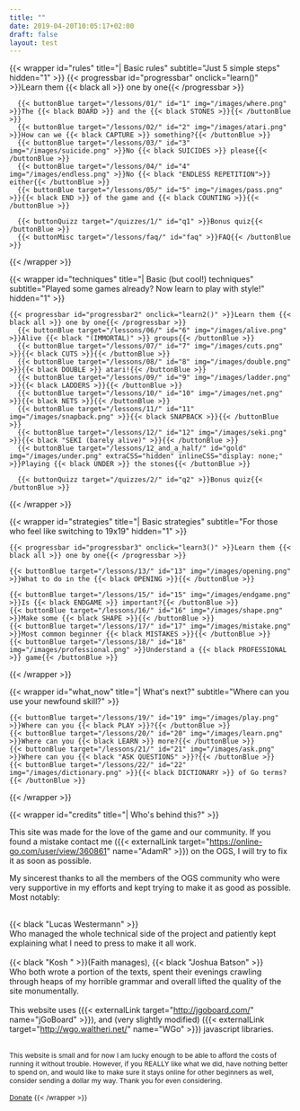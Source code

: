 ```yaml
---
title: ""
date: 2019-04-20T10:05:17+02:00
draft: false
layout: test
---
```


<!-- BASIC RULES -->
  {{< wrapper id="rules" title="| Basic rules" subtitle="Just 5 simple steps" hidden="1" >}}
    {{< progressbar id="progressbar" onclick="learn()" >}}Learn them {{< black all >}} one by one{{< /progressbar >}}

      {{< buttonBlue target="/lessons/01/" id="1" img="/images/where.png" >}}The {{< black BOARD >}} and the {{< black STONES >}}{{< /buttonBlue >}}
      {{< buttonBlue target="/lessons/02/" id="2" img="/images/atari.png" >}}How can we {{< black CAPTURE >}} something?{{< /buttonBlue >}}
      {{< buttonBlue target="/lessons/03/" id="3" img="/images/suicide.png" >}}No {{< black SUICIDES >}} please{{< /buttonBlue >}}
      {{< buttonBlue target="/lessons/04/" id="4" img="/images/endless.png" >}}No {{< black "ENDLESS REPETITION">}} either{{< /buttonBlue >}}
      {{< buttonBlue target="/lessons/05/" id="5" img="/images/pass.png" >}}{{< black END >}} of the game and {{< black COUNTING >}}{{< /buttonBlue >}}
	  
	  {{< buttonQuizz target="/quizzes/1/" id="q1" >}}Bonus quiz{{< /buttonBlue >}}
	  {{< buttonMisc target="/lessons/faq/" id="faq" >}}FAQ{{< /buttonBlue >}}
  {{< /wrapper >}}
<!-- END OF BASIC RULES -->


<!-- BASIC TECHNIQUES -->
  {{< wrapper id="techniques" title="| Basic (but cool!) techniques" subtitle="Played some games already? Now learn to play with style!" hidden="1" >}}

    {{< progressbar id="progressbar2" onclick="learn2()" >}}Learn them {{< black all >}} one by one{{< /progressbar >}}    
      {{< buttonBlue target="/lessons/06/" id="6" img="/images/alive.png" >}}Alive {{< black "(IMMORTAL)" >}} groups{{< /buttonBlue >}}
      {{< buttonBlue target="/lessons/07/" id="7" img="/images/cuts.png" >}}{{< black CUTS >}}{{< /buttonBlue >}}
      {{< buttonBlue target="/lessons/08/" id="8" img="/images/double.png" >}}{{< black DOUBLE >}} atari!{{< /buttonBlue >}}
      {{< buttonBlue target="/lessons/09/" id="9" img="/images/ladder.png" >}}{{< black LADDERS >}}{{< /buttonBlue >}}
      {{< buttonBlue target="/lessons/10/" id="10" img="/images/net.png" >}}{{< black NETS >}}{{< /buttonBlue >}}
      {{< buttonBlue target="/lessons/11/" id="11" img="/images/snapback.png" >}}{{< black SNAPBACK >}}{{< /buttonBlue >}}
      {{< buttonBlue target="/lessons/12/" id="12" img="/images/seki.png" >}}{{< black "SEKI (barely alive)" >}}{{< /buttonBlue >}}
      {{< buttonBlue target="/lessons/12_and_a_half/" id="gold" img="/images/under.png" extraCSS="hidden" inlineCSS="display: none;" >}}Playing {{< black UNDER >}} the stones{{< /buttonBlue >}}
	  
	  {{< buttonQuizz target="/quizzes/2/" id="q2" >}}Bonus quiz{{< /buttonBlue >}}
  {{< /wrapper >}}
<!-- END OF BASIC TECHNIQUES -->

<!-- BASIC STRATEGIES -->
  {{< wrapper id="strategies" title="| Basic strategies" subtitle="For those who feel like switching to 19x19" hidden="1" >}}

    {{< progressbar id="progressbar3" onclick="learn3()" >}}Learn them {{< black all >}} one by one{{< /progressbar >}}

    {{< buttonBlue target="/lessons/13/" id="13" img="/images/opening.png" >}}What to do in the {{< black OPENING >}}{{< /buttonBlue >}}
	
    {{< buttonBlue target="/lessons/15/" id="15" img="/images/endgame.png" >}}Is {{< black ENDGAME >}} important?{{< /buttonBlue >}}
    {{< buttonBlue target="/lessons/16/" id="16" img="/images/shape.png" >}}Make some {{< black SHAPE >}}{{< /buttonBlue >}}
    {{< buttonBlue target="/lessons/17/" id="17" img="/images/mistake.png" >}}Most common beginner {{< black MISTAKES >}}{{< /buttonBlue >}}
    {{< buttonBlue target="/lessons/18/" id="18" img="/images/professional.png" >}}Understand a {{< black PROFESSIONAL >}} game{{< /buttonBlue >}}
      
  {{< /wrapper >}}
<!-- END OF BASIC STRATEGIES -->


<!-- WHAT NOW? -->
  {{< wrapper id="what_now" title="| What's next?" subtitle="Where can you use your newfound skill?" >}}

    {{< buttonBlue target="/lessons/19/" id="19" img="/images/play.png" >}}Where can you {{< black PLAY >}}?{{< /buttonBlue >}}
    {{< buttonBlue target="/lessons/20/" id="20" img="/images/learn.png" >}}Where can you {{< black LEARN >}} more?{{< /buttonBlue >}}
    {{< buttonBlue target="/lessons/21/" id="21" img="/images/ask.png" >}}Where can you {{< black "ASK QUESTIONS" >}}?{{< /buttonBlue >}}
    {{< buttonBlue target="/lessons/22/" id="22" img="/images/dictionary.png" >}}{{< black DICTIONARY >}} of Go terms?{{< /buttonBlue >}}
      
  {{< /wrapper >}}
  
  
<!-- CREDITS -->
  {{< wrapper id="credits" title="| Who's behind this?"  >}}
  
  This site was made for the love of the game and our community. If you found a mistake contact me ({{< externalLink target="https://online-go.com/user/view/360861" name="AdamR" >}}) on the OGS, I will try to fix it as soon as possible.

My sincerest thanks to all the members of the OGS community who were very supportive in my efforts and kept trying to make it as good as possible. Most notably:<br><br> 

{{< black "Lucas Westermann" >}}<br>
Who managed the whole technical side of the project and patiently kept explaining what I need to press to make it all work.
	<br><br>
{{< black "Kosh " >}}(Faith manages), {{< black "Joshua Batson" >}}<br> 
Who both wrote a portion of the texts, spent their evenings crawling through heaps of my horrible grammar and overall lifted the quality of the site monumentally.
	<br><br>
This website uses ({{< externalLink target="http://jgoboard.com/" name="jGoBoard" >}}), and (very slightly modified) ({{< externalLink target="http://wgo.waltheri.net/" name="WGo" >}}) javascript libraries. 
<br><br>
<p style="font-size: 12px;"> This website is small and for now I am lucky enough to be able to afford the costs of running it without trouble. However, if you REALLY like what we did, have nothing better to spend on, and would like to make sure it stays online for other beginners as well, consider sending a dollar my way. Thank you for even considering.<br><br>
<a href="https://www.paypal.me/AdamRuz" target="_blank" class="donateButton" noreferrer noopener>Donate</a>
  {{< /wrapper >}}  
